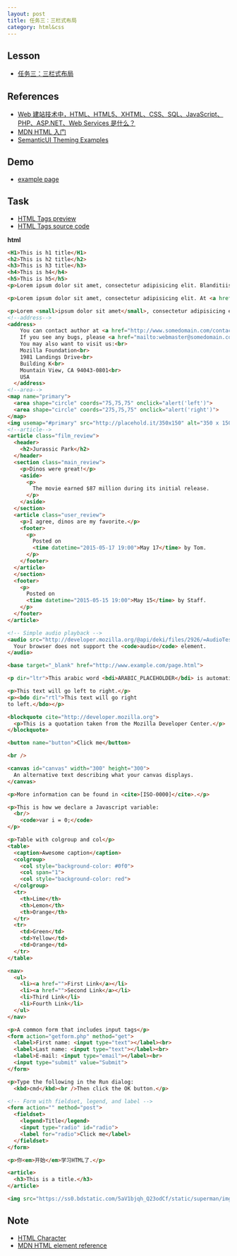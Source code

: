 ```yaml
---
layout: post
title: 任务三：三栏式布局
category: html&css
---
```


## Lesson

* [任务三：三栏式布局](http://ife.baidu.com/course/detail/id/94)

## References

* [Web 建站技术中，HTML、HTML5、XHTML、CSS、SQL、JavaScript、PHP、ASP.NET、Web Services 是什么？](https://www.zhihu.com/question/22689579)
* [MDN HTML 入门](https://developer.mozilla.org/zh-CN/docs/Web/Guide/HTML/Introduction)
* [SemanticUI Theming Examples](http://semantic-ui.com/examples/theming.html)

## Demo

* [example page](/example)

## Task

* [HTML Tags preview](https://codepen.io/discountry/pen/mWyXQx?editors=1000)
* [HTML Tags source code](https://github.com/discountry/my-baidu-ife/blob/master/codes/html&css/1-html-tags.html)

**html**

```html
<H1>This is h1 title</H1>
<h2>This is h2 title</h2>
<h3>This is h3 title</h3>
<h4>This is h4</h4>
<h5>This is h5</h5>
<p>Lorem ipsum dolor sit amet, consectetur adipisicing elit. Blanditiis, repellat earum similique sunt, facilis eos, neque vitae aut magnam, eius saepe culpa aliquid iure soluta expedita amet incidunt tempora! Quasi.</p>

<p>Lorem ipsum dolor sit amet, consectetur adipisicing elit. At <a href="">perspiciatis</a> eveniet, doloribus odit hic magni <b>excepturi</b> harum nam sint error quos <strong>reprehenderit</strong> tempora! Maxime, quod, consequuntur. <i>Minus eius et aliquid!</i></p>

<p>Lorem <small>ipsum dolor sit amet</small>, consectetur adipisicing elit. Quia, similique. Esse dolor placeat <em>quisquam ut temporibus voluptatum</em>, doloribus expedita, saepe provident architecto iusto beatae obcaecati modi cum excepturi. <abbr title="attribute">Est, esse.</abbr></p>
<!--address-->
<address>
    You can contact author at <a href="http://www.somedomain.com/contact">www.somedomain.com</a>.<br>
    If you see any bugs, please <a href="mailto:webmaster@somedomain.com">contact webmaster</a>.<br>
    You may also want to visit us:<br>
    Mozilla Foundation<br>
    1981 Landings Drive<br>
    Building K<br>
    Mountain View, CA 94043-0801<br>
    USA
  </address>
<!--area-->
<map name="primary">
  <area shape="circle" coords="75,75,75" onclick="alert('left')">
  <area shape="circle" coords="275,75,75" onclick="alert('right')">
</map>
<img usemap="#primary" src="http://placehold.it/350x150" alt="350 x 150 pic">
<!--article-->
<article class="film_review">
  <header>
    <h2>Jurassic Park</h2>
  </header>
  <section class="main_review">
    <p>Dinos were great!</p>
    <aside>
      <p>
        The movie earned $87 million during its initial release.
      </p>
    </aside>
  </section>
  <article class="user_review">
    <p>I agree, dinos are my favorite.</p>
    <footer>
      <p>
        Posted on
        <time datetime="2015-05-17 19:00">May 17</time> by Tom.
      </p>
    </footer>
  </article>
  </section>
  <footer>
    <p>
      Posted on
      <time datetime="2015-05-15 19:00">May 15</time> by Staff.
    </p>
  </footer>
</article>

<!-- Simple audio playback -->
<audio src="http://developer.mozilla.org/@api/deki/files/2926/=AudioTest_(1).ogg" controls="controls">
  Your browser does not support the <code>audio</code> element.
</audio>

<base target="_blank" href="http://www.example.com/page.html">

<p dir="ltr">This arabic word <bdi>ARABIC_PLACEHOLDER</bdi> is automatically displayed right-to-left.</p>

<p>This text will go left to right.</p>
<p><bdo dir="rtl">This text will go right
to left.</bdo></p>

<blockquote cite="http://developer.mozilla.org">
  <p>This is a quotation taken from the Mozilla Developer Center.</p>
</blockquote>

<button name="button">Click me</button>

<br />

<canvas id="canvas" width="300" height="300">
  An alternative text describing what your canvas displays. 
</canvas>

<p>More information can be found in <cite>[ISO-0000]</cite>.</p>

<p>This is how we declare a Javascript variable:
  <br/>
    <code>var i = 0;</code>
</p>

<p>Table with colgroup and col</p>
<table>
  <caption>Awesome caption</caption>
  <colgroup>
    <col style="background-color: #0f0">
    <col span="1">
    <col style="background-color: red">
  </colgroup>
  <tr>
    <th>Lime</th>
    <th>Lemon</th>
    <th>Orange</th>
  </tr>
  <tr>
    <td>Green</td>
    <td>Yellow</td>
    <td>Orange</td>
  </tr>
</table>

<nav>
  <ul>
    <li><a href="">First Link</a></li>
    <li><a href="">Second Link</a></li>
    <li>Third Link</li>
    <li>Fourth Link</li>
  </ul>
</nav>

<p>A common form that includes input tags</p>
<form action="getform.php" method="get">
  <label>First name: <input type="text"></label><br>
  <label>Last name: <input type="text"></label><br>
  <label>E-mail: <input type="email"></label><br>
  <input type="submit" value="Submit">
</form>

<p>Type the following in the Run dialog:
  <kbd>cmd</kbd><br />Then click the OK button.</p>

<!-- Form with fieldset, legend, and label -->
<form action="" method="post">
  <fieldset>
    <legend>Title</legend>
    <input type="radio" id="radio">
    <label for="radio">Click me</label>
  </fieldset>
</form>

<p>你<em>开始</em>学习HTML了.</p>

<article>
  <h3>This is a title.</h3>
</article>

<img src="https://ss0.bdstatic.com/5aV1bjqh_Q23odCf/static/superman/img/logo/bd_logo1_31bdc765.png" alt="" />
```

## Note

* [HTML Character](https://www.w3.org/TR/2011/WD-html5-20110113/named-character-references.html)
* [MDN HTML element reference](https://developer.mozilla.org/en-US/docs/Web/HTML/Element)

